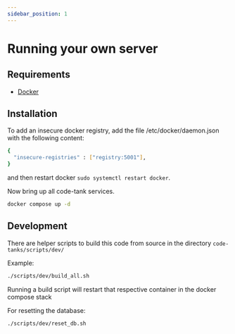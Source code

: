 ```yaml
---
sidebar_position: 1
---
```


# Running your own server
## Requirements
- [Docker](https://docs.docker.com/get-docker/)

## Installation

To add an insecure docker registry, add the file /etc/docker/daemon.json with the following content:

```bash
{
  "insecure-registries" : ["registry:5001"],
}
```

and then restart docker `sudo systemctl restart docker`.

Now bring up all code-tank services.

```bash
docker compose up -d
```

## Development

There are helper scripts to build this code from source in the directory `code-tanks/scripts/dev/`

Example:
```bash
./scripts/dev/build_all.sh
```

Running a build script will restart that respective container in the docker compose stack

For resetting the database:
```bash
./scripts/dev/reset_db.sh
```
